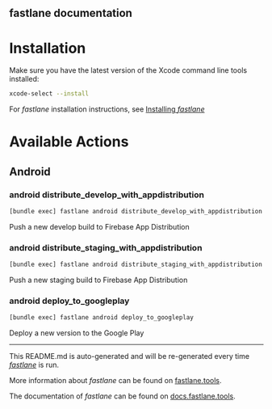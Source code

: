 fastlane documentation
----

# Installation

Make sure you have the latest version of the Xcode command line tools installed:

```sh
xcode-select --install
```

For _fastlane_ installation instructions, see [Installing _fastlane_](https://docs.fastlane.tools/#installing-fastlane)

# Available Actions

## Android

### android distribute_develop_with_appdistribution

```sh
[bundle exec] fastlane android distribute_develop_with_appdistribution
```

Push a new develop build to Firebase App Distribution

### android distribute_staging_with_appdistribution

```sh
[bundle exec] fastlane android distribute_staging_with_appdistribution
```

Push a new staging build to Firebase App Distribution

### android deploy_to_googleplay

```sh
[bundle exec] fastlane android deploy_to_googleplay
```

Deploy a new version to the Google Play

----

This README.md is auto-generated and will be re-generated every time [_fastlane_](https://fastlane.tools) is run.

More information about _fastlane_ can be found on [fastlane.tools](https://fastlane.tools).

The documentation of _fastlane_ can be found on [docs.fastlane.tools](https://docs.fastlane.tools).
